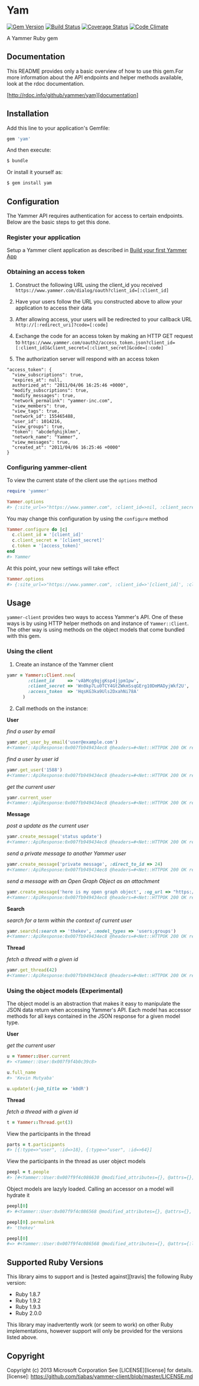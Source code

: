 Yam
=============

[![Gem Version](https://badge.fury.io/rb/yam.png)](http://badge.fury.io/rb/yam)
[![Build Status](https://travis-ci.org/yammer/yam.png?branch=master)](https://travis-ci.org/yammer/yam)
[![Coverage Status](https://coveralls.io/repos/yammer/yam/badge.png)](https://coveralls.io/r/yammer/yam)
[![Code Climate](https://codeclimate.com/github/yammer/yam.png)](https://codeclimate.com/github/yammer/yam)


A Yammer Ruby gem

## Documentation

This README provides only a basic overview of how to use this gem.For more information about the API endpoints and helper methods available, look at the rdoc documentation.

[http://rdoc.info/github/yammer/yam][documentation]

[documentation]: http://rdoc.info/github/yammer/yam/index 


## Installation

Add this line to your application's Gemfile:

```ruby
gem 'yam'
```

And then execute:

```sh
$ bundle
```

Or install it yourself as:

```sh
$ gem install yam
```

## Configuration

The Yammer API requires authentication for access to certain endpoints. Below are the basic steps to get this done.

### Register your application

Setup a Yammer client application as described in [Build your first Yammer App](https://developer.yammer.com/introduction/)

### Obtaining an access token

1. Construct the following URL using the client_id you received `https://www.yammer.com/dialog/oauth?client_id=[:client_id]`

2. Have your users follow the URL you constructed above to allow your application to access their data 

3. After allowing access, your users will be redirected to your callback URL `http://[:redirect_uri]?code=[:code]`

4. Exchange the code for an access token by making an HTTP GET request to `https://www.yammer.com/oauth2/access_token.json?client_id=[:client_id]&client_secret=[:client_secret]&code=[:code]`

5. The authorization server will respond with an access token

```
"access_token": {
  "view_subscriptions": true,
  "expires_at": null,
  authorized_at": "2011/04/06 16:25:46 +0000",
  "modify_subscriptions": true,
  "modify_messages": true,
  "network_permalink": "yammer-inc.com",
  "view_members": true,
  "view_tags": true,
  "network_id": 155465488,
  "user_id": 1014216,
  "view_groups": true,
  "token": "abcdefghijklmn",
  "network_name": "Yammer",
  "view_messages": true,
  "created_at": "2011/04/06 16:25:46 +0000"
}
```

### Configuring yammer-client

To view the current state of the client use the `options` method

```ruby
require 'yammer'

Yammer.options
#> {:site_url=>"https://www.yammer.com", :client_id=>nil, :client_secret=>nil, :access_token=>nil, :http_adapter=>Yammer::Connection, :connection_options=>{:max_redirects=>5, :use_ssl=>true}} 
```

You may change this configuration by using the `configure` method

```ruby
Yammer.configure do |c|
  c.client_id = '[client_id]'
  c.client_secret = '[client_secret]'
  c.token = '[access_token]'
end
#> Yammer 
```

At this point, your new settings will take effect

```ruby
Yammer.options
#> {:site_url=>"https://www.yammer.com", :client_id=>'[client_id]', :client_secret=>'[client_secret]', :access_token=>'[access_token]', :http_adapter=>Yammer::Connection, :connection_options=>{ :max_redirects=>5, :use_ssl=>true }} 
```

## Usage

 `yammer-client` provides two ways to access Yammer's API. One of these ways is by using HTTP helper methods on and instance of `Yammer::Client`. The other 
 way is using methods on the object models that come bundled with this gem.

### Using the client

1. Create an instance of the Yammer client

```ruby
yamr = Yammer::Client.new(
        :client_id     => 'vAbMcg9qjgKsp4jjpm1pw',
        :client_secret => 'Wn0kp7Lu0TCY4GtZWkmSsqGErg10DmMADyjWkf2U',
        :access_token  => 'HqsKG3ka9Uls2DxahNi78A'
      )
```

2. Call methods on the instance:

**User**

*find a user by email*

```ruby
yamr.get_user_by_email('user@example.com')
#<Yammer::ApiResponse:0x007fb949434ec8 @headers=#<Net::HTTPOK 200 OK readbody=true>, @body="[JSON Response]", @code=200>
```

*find a user by user id*

```ruby
yamr.get_user('1588')
#<Yammer::ApiResponse:0x007fb949434ec8 @headers=#<Net::HTTPOK 200 OK readbody=true>, @body="[JSON Response]", @code=200>
```

*get the current user*

```ruby
yamr.current_user
#<Yammer::ApiResponse:0x007fb949434ec8 @headers=#<Net::HTTPOK 200 OK readbody=true>, @body="[JSON Response]", @code=200>
```


**Message**

*post a update as the current user*

```ruby
yamr.create_message('status update')
#<Yammer::ApiResponse:0x007fb949434ec8 @headers=#<Net::HTTPOK 200 OK readbody=true>, @body="[JSON Response]", @code=200>
```

*send a private message to another Yammer user*

```ruby
yamr.create_message('private message', :direct_to_id => 24)
#<Yammer::ApiResponse:0x007fb949434ec8 @headers=#<Net::HTTPOK 200 OK readbody=true>, @body="[JSON Response]", @code=200>
```

*send a message with an Open Graph Object as an attachment*

```ruby
yamr.create_message('here is my open graph object', :og_url => "https://www.yammer.com/example/graph/31415926")
#<Yammer::ApiResponse:0x007fb949434ec8 @headers=#<Net::HTTPOK 200 OK readbody=true>, @body="[JSON Response]", @code=200>
```


**Search**

*search for a term within the context of current user*

```ruby
yamr.search(:search => 'thekev', :model_types => 'users;groups')
#<Yammer::ApiResponse:0x007fb949434ec8 @headers=#<Net::HTTPOK 200 OK readbody=true>, @body="[JSON Response]", @code=200>
```

**Thread**

*fetch a thread with a given id*

```ruby
yamr.get_thread(42)
#<Yammer::ApiResponse:0x007fb949434ec8 @headers=#<Net::HTTPOK 200 OK readbody=true>, @body="[JSON Response]", @code=200>
```


### Using the object models (Experimental)

The object model is an abstraction that makes it easy to manipulate the JSON data return when accessing Yammer's API. Each model has accessor methods for all keys contained in the JSON response for a given model type. 


**User**

*get the current user*


```ruby
u = Yammer::User.current
#> <Yammer::User:0x007f9f4b0c39c8>

u.full_name
#> 'Kevin Mutyaba'

u.update!(:job_title => 'k0dR')
```


**Thread**

*fetch a thread with a given id*

```ruby
t = Yammer::Thread.get(3)
```

View the participants in the thread

```ruby
parts = t.participants
#> [{:type=>"user", :id=>18}, {:type=>"user", :id=>64}]
```

View the participants in the thread as user object models

```ruby
peepl = t.people
#> [#<Yammer::User:0x007f9f4c086630 @modified_attributes={}, @attrs={}, @new_record=false, @id=18>, #<Yammer::User:0x007f9f4c086568 @modified_attributes={}, @attrs={}, @new_record=false, @id=64>] 
```

Object models are lazyly loaded. Calling an accessor on a model will hydrate it

```ruby
peepl[0]
#> #<Yammer::User:0x007f9f4c086568 @modified_attributes={}, @attrs={}, @new_record=false, @id=18> 

peepl[0].permalink
#> 'thekev'

peepl[0]
#=> #<Yammer::User:0x007f9f4c086568 @modified_attributes={}, @attrs={:last_name=>"Mutyaba", :network_id=>1, :first_name=>"Kevin", :id => 18,  :permalink=>"thekev" }, @network_id=1, @first_name="Kev", @full_name="Tiaba", @permalink="thekev", @id=18 > 
```

## Supported Ruby Versions
This library aims to support and is [tested against][travis] the following Ruby
version:

* Ruby 1.8.7
* Ruby 1.9.2
* Ruby 1.9.3
* Ruby 2.0.0

This library may inadvertently work (or seem to work) on other Ruby
implementations, however support will only be provided for the versions listed
above.

## Copyright
Copyright (c) 2013 Microsoft Corporation
See [LICENSE][license] for details.
[license]: https://github.com/tiabas/yammer-client/blob/master/LICENSE.md
